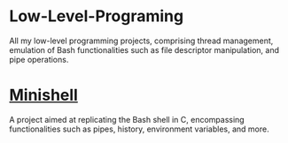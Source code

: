 # Low-Level-Programing
All my low-level programming projects, comprising thread management, emulation of Bash functionalities such as file descriptor manipulation, and pipe operations.

# [Minishell](https://github.com/Tagamydev/Minishell)

A project aimed at replicating the Bash shell in C, encompassing functionalities such as pipes, history, environment variables, and more.
